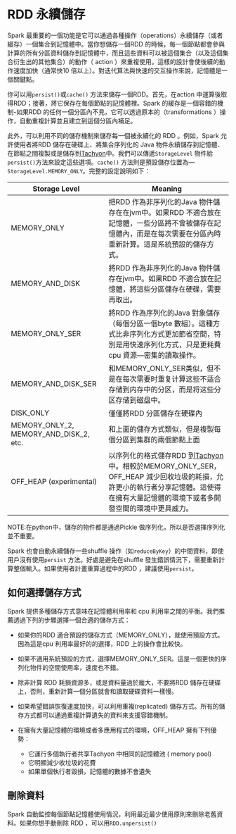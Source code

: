 # RDD 永續儲存

Spark 最重要的一個功能是它可以通過各種操作（operations）永續儲存（或者緩存）一個集合到記憶體中。當你想儲存一個RDD 的時候，每一個節點都會參與計算的所有分區資料儲存到記憶體中，而且這些資料可以被這個集合（以及這個集合衍生出的其他集合）的動作（ action ）來重複使用。這樣的設計會使後續的動作速度加快（通常快10 倍以上）。對迭代算法與快速的交互操作來說，記憶體是一個關鍵點。

你可以用`persist()`或`cache()` 方法來儲存一個RDD。首先，在action 中運算後取得RDD；接著，將它保存在每個節點的記憶體裡。Spark 的緩存是一個容錯的機制-如果RDD 的任何一個分區內不見，它可以透過原本的（transformations ）操作，自動重複計算並且建立到這個分區內補足。

此外，可以利用不同的儲存機制來儲存每一個被永續化的 RDD 。例如，Spark 允許使用者將RDD 儲存在硬碟上、將集合序列化的 Java 物件永續儲存到記憶體、在節點之間複製或是儲存到[Tachyon](http://tachyon-project.org/)中。我們可以傳遞`StorageLevel` 物件給`persist()`方法來設定這些選項。`cache()` 方法則是預設儲存位置為—`StorageLevel.MEMORY_ONLY`。完整的設定說明如下：

Storage Level | Meaning
--- | ---
MEMORY_ONLY | 把RDD 作為非序列化的Java 物件儲存在在jvm中。如果RDD 不適合放在記憶體，一些分區將不會被儲存在記憶體內，而是在每次需要在分區內時重新計算。這是系統預設的儲存方式。
MEMORY_AND_DISK | 將RDD 作為非序列化的Java 物件儲存在jvm中。如果RDD 不適合放在記憶體，將這些分區儲存在硬碟，需要再取出。
MEMORY_ONLY_SER | 將RDD 作為序列化的Java 對象儲存（每個分區一個byte 數組）。這種方式比非序列化方式更加節省空間，特別是用快速序列化方式，只是更耗費cpu 資源—密集的讀取操作。
MEMORY_AND_DISK_SER | 和MEMORY_ONLY_SER类似，但不是在每次需要时重复计算这些不适合存储到内存中的分区，而是将这些分区存储到磁盘中。
DISK_ONLY | 僅僅將RDD 分區儲存在硬碟內
MEMORY_ONLY_2, MEMORY_AND_DISK_2, etc. | 和上面的儲存方式類似，但是複製每個分區到集群的兩個節點上面
OFF_HEAP (experimental) | 以序列化的格式儲存RDD 到[Tachyon](http://tachyon-project.org/)中。相較於MEMORY_ONLY_SER，OFF_HEAP 減少回收垃圾的耗損，允許更小的執行者分享記憶體。這使得在擁有大量記憶體的環境下或者多開發空間的環境中更具威力。

NOTE:在python中，儲存的物件都是通過Pickle 做序列化，所以是否選擇序列化並不重要。

Spark 也會自動永續儲存一些shuffle 操作（如`reduceByKey`）的中間資料，即使用戶沒有使用`persist` 方法。好處是避免在shuffle 發生錯誤情況下，需要重新計算整個輸入。如果使用者計畫重算過程中的RDD ，建議使用`persist`。

## 如何選擇儲存方式

Spark 提供多種儲存方式意味在記憶體利用率和 cpu 利用率之間的平衡。我們推薦透過下列的步驟選擇一個合適的儲存方式：

- 如果你的RDD 適合預設的儲存方式（MEMORY_ONLY），就使用預設方式。因為這是cpu 利用率最好的的選擇，RDD 上的操作會比較快。

- 如果不適用系統預設的方式，選擇MEMORY_ONLY_SER。這是一個更快的序列化物件的空間使用率，速度也不錯。

- 除非計算 RDD 耗損資源多，或是資料量過於龐大，不要將RDD 儲存在硬碟上，否則，重新計算一個分區就會和讀取硬碟資料一樣慢。

- 如果希望錯誤恢復速度加快，可以利用重複(replicated) 儲存方式。所有的儲存方式都可以通過重複計算遺失的資料來支援容錯機制。

- 在擁有大量記憶體的環境或者多應用程式的環境，OFF_HEAP 擁有下列優勢：
    - 它運行多個執行者共享Tachyon 中相同的記憶體池 ( memory pool)
    - 它明顯減少收垃圾的花費
    - 如果單個執行者毀損，記憶體的數據不會遺失

## 刪除資料

Spark 自動監控每個節點記憶體使用情況，利用最近最少使用原則來刪除老舊資料。如果你想手動刪除 RDD ，可以用`RDD.unpersist()`


